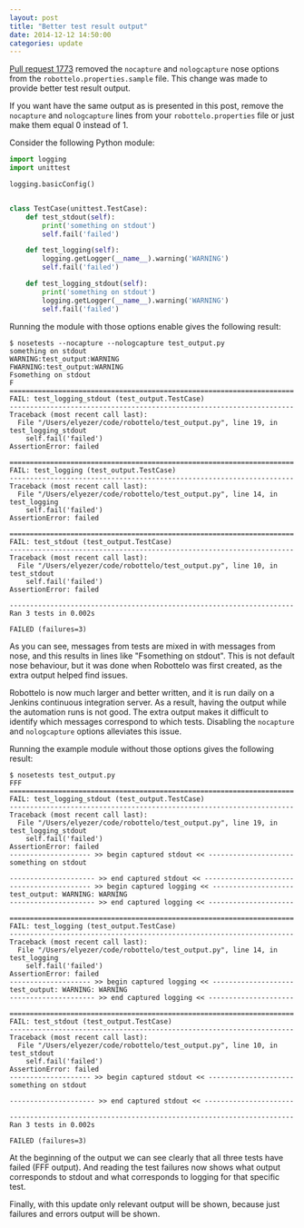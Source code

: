 ```yaml
---
layout: post
title: "Better test result output"
date: 2014-12-12 14:50:00
categories: update
---
```


[Pull request 1773](https://github.com/SatelliteQE/robottelo/pull/1773) removed the `nocapture` and `nologcapture` nose options from the `robottelo.properties.sample` file. This change was made to provide better test result output.

If you want have the same output as is presented in this post, remove the `nocapture` and `nologcapture` lines from your `robottelo.properties` file or just make them equal 0 instead of 1.

Consider the following Python module:

```python
import logging
import unittest

logging.basicConfig()


class TestCase(unittest.TestCase):
    def test_stdout(self):
        print('something on stdout')
        self.fail('failed')

    def test_logging(self):
        logging.getLogger(__name__).warning('WARNING')
        self.fail('failed')

    def test_logging_stdout(self):
        print('something on stdout')
        logging.getLogger(__name__).warning('WARNING')
        self.fail('failed')
```

Running the module with those options enable gives the following result:

```
$ nosetests --nocapture --nologcapture test_output.py
something on stdout
WARNING:test_output:WARNING
FWARNING:test_output:WARNING
Fsomething on stdout
F
======================================================================
FAIL: test_logging_stdout (test_output.TestCase)
----------------------------------------------------------------------
Traceback (most recent call last):
  File "/Users/elyezer/code/robottelo/test_output.py", line 19, in test_logging_stdout
    self.fail('failed')
AssertionError: failed

======================================================================
FAIL: test_logging (test_output.TestCase)
----------------------------------------------------------------------
Traceback (most recent call last):
  File "/Users/elyezer/code/robottelo/test_output.py", line 14, in test_logging
    self.fail('failed')
AssertionError: failed

======================================================================
FAIL: test_stdout (test_output.TestCase)
----------------------------------------------------------------------
Traceback (most recent call last):
  File "/Users/elyezer/code/robottelo/test_output.py", line 10, in test_stdout
    self.fail('failed')
AssertionError: failed

----------------------------------------------------------------------
Ran 3 tests in 0.002s

FAILED (failures=3)
```

As you can see, messages from tests are mixed in with messages from nose, and this results in lines like "Fsomething on stdout". This is not default nose behaviour, but it was done when Robottelo was first created, as the extra output helped find issues.

Robottelo is now much larger and better written, and it is run daily on a Jenkins continuous integration server. As a result, having the output while the automation runs is not good. The extra output makes it difficult to identify which messages correspond to which tests. Disabling the `nocapture` and `nologcapture` options alleviates this issue.

Running the example module without those options gives the following result:

```
$ nosetests test_output.py
FFF
======================================================================
FAIL: test_logging_stdout (test_output.TestCase)
----------------------------------------------------------------------
Traceback (most recent call last):
  File "/Users/elyezer/code/robottelo/test_output.py", line 19, in test_logging_stdout
    self.fail('failed')
AssertionError: failed
-------------------- >> begin captured stdout << ---------------------
something on stdout

--------------------- >> end captured stdout << ----------------------
-------------------- >> begin captured logging << --------------------
test_output: WARNING: WARNING
--------------------- >> end captured logging << ---------------------

======================================================================
FAIL: test_logging (test_output.TestCase)
----------------------------------------------------------------------
Traceback (most recent call last):
  File "/Users/elyezer/code/robottelo/test_output.py", line 14, in test_logging
    self.fail('failed')
AssertionError: failed
-------------------- >> begin captured logging << --------------------
test_output: WARNING: WARNING
--------------------- >> end captured logging << ---------------------

======================================================================
FAIL: test_stdout (test_output.TestCase)
----------------------------------------------------------------------
Traceback (most recent call last):
  File "/Users/elyezer/code/robottelo/test_output.py", line 10, in test_stdout
    self.fail('failed')
AssertionError: failed
-------------------- >> begin captured stdout << ---------------------
something on stdout

--------------------- >> end captured stdout << ----------------------

----------------------------------------------------------------------
Ran 3 tests in 0.002s

FAILED (failures=3)
```

At the beginning of the output we can see clearly that all three tests have failed (FFF output). And reading the test failures now shows what output corresponds to stdout and what corresponds to logging for that specific test.

Finally, with this update only relevant output will be shown, because just failures and errors output will be shown.
